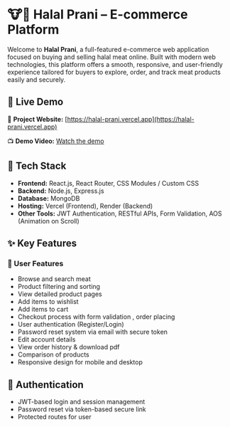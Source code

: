 # 🐮🐔 Halal Prani – E-commerce Platform

Welcome to **Halal Prani**, a full-featured e-commerce web application focused on buying and selling halal meat online. Built with modern web technologies, this platform offers a smooth, responsive, and user-friendly experience tailored for buyers to explore, order, and track meat products easily and securely.

## 🚀 Live Demo

🔗 **Project Website:** [https://halal-prani.vercel.app](https://halal-prani.vercel.app)

📺 **Demo Video:** [Watch the demo](https://drive.google.com/file/d/1eTYAia6eM5tEj_zj_gVQDC3mpAebOzQP)

## 🧰 Tech Stack

- **Frontend:** React.js, React Router, CSS Modules / Custom CSS
- **Backend:** Node.js, Express.js
- **Database:** MongoDB
- **Hosting:** Vercel (Frontend), Render (Backend)
- **Other Tools:** JWT Authentication, RESTful APIs, Form Validation, AOS (Animation on Scroll)

## ✨ Key Features

### 🛒 User Features
- Browse and search meat
- Product filtering and sorting
- View detailed product pages
- Add items to wishlist
- Add items to cart
- Checkout process with form validation , order placing
- User authentication (Register/Login)
- Password reset system via email with secure token
- Edit account details
- View order history & download pdf
- Comparison of products
- Responsive design for mobile and desktop

## 🔐 Authentication

- JWT-based login and session management
- Password reset via token-based secure link
- Protected routes for user 

